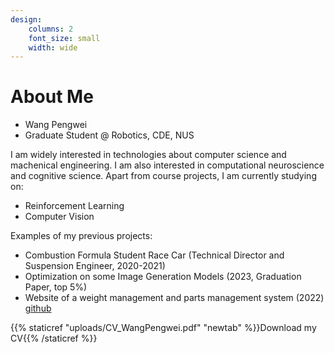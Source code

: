 ```yaml
---
design:
    columns: 2
    font_size: small
    width: wide
---
```

# About Me
- Wang Pengwei
- Graduate Student @ Robotics, CDE, NUS

I am widely interested in technologies about computer science and machenical engineering. I am also interested in computational neuroscience and cognitive science.
Apart from course projects, I am currently studying on:
- Reinforcement Learning
- Computer Vision

Examples of my previous projects:
- Combustion Formula Student Race Car (Technical Director and Suspension Engineer, 2020-2021)
- Optimization on some Image Generation Models (2023, Graduation Paper, top 5%)
- Website of a weight management and parts management system (2022) [github](https://github.com/penway/WDC)

{{% staticref "uploads/CV_WangPengwei.pdf" "newtab" %}}Download my CV{{% /staticref %}}
